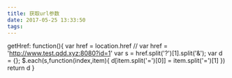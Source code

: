 ```yaml
---
title: 获取url参数
date: 2017-05-25 13:33:50
tags:
---
```



getHref: function(){
    var href = location.href
    //		var href = 'http://www.test.qdd.xyz:8080?id=1'
    var s = href.split('?')[1].split('&');
    var d = {};
    $.each(s,function(index,item){
        d[item.split('=')[0]] = item.split('=')[1]
    })
    return d
}
